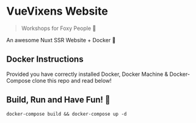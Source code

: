 # VueVixens Website

> Workshops for Foxy People 🦊 

An awesome Nuxt SSR Website + Docker 🐳

## Docker Instructions

Provided you have correctly installed Docker, Docker Machine & Docker-Compose clone this repo and read below!


## Build, Run and Have Fun! 💅
```
docker-compose build && docker-compose up -d
```
